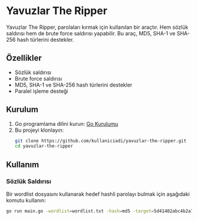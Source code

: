 # Yavuzlar The Ripper

Yavuzlar The Ripper, parolaları kırmak için kullanılan bir araçtır. Hem sözlük saldırısı hem de brute force saldırısı yapabilir. Bu araç, MD5, SHA-1 ve SHA-256 hash türlerini destekler.

## Özellikler

- Sözlük saldırısı
- Brute force saldırısı
- MD5, SHA-1 ve SHA-256 hash türlerini destekler
- Paralel işleme desteği

## Kurulum

1. Go programlama dilini kurun: [Go Kurulumu](https://golang.org/doc/install)
2. Bu projeyi klonlayın:
    ```sh
    git clone https://github.com/kullaniciadi/yavuzlar-the-ripper.git
    cd yavuzlar-the-ripper
    ```

## Kullanım

### Sözlük Saldırısı

Bir wordlist dosyasını kullanarak hedef hashli parolayı bulmak için aşağıdaki komutu kullanın:

```sh
go run main.go -wordlist=wordlist.txt -hash=md5 -target=5d41402abc4b2a76b9719d911017c592 -workers=4